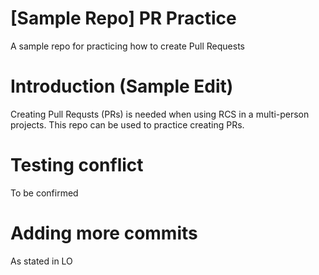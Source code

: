 # [Sample Repo] PR Practice
A sample repo for practicing how to create Pull Requests

# Introduction (Sample Edit)
Creating Pull Requsts (PRs) is needed when using RCS in a multi-person projects. This repo can be used to practice creating PRs.

# Testing conflict
To be confirmed

# Adding more commits
As stated in LO


